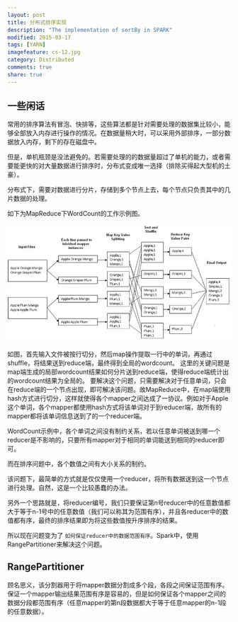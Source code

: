 ```yaml
---
layout: post
title: 分布式排序实现
description: "The implementation of sortBy in SPARK"
modified: 2015-03-17
tags: [YARN]
imagefeature: cs-12.jpg
category: Distributed
comments: true
share: true
---
```



## 一些闲话

常用的排序算法有冒泡、快排等，这些算法都是针对需要处理的数据集比较小，能够全部放入内存进行操作的情况。在数据量稍大时，可以采用外部排序，一部分数据放入内存，剩下的存在磁盘中。

但是，单机瓶颈是没法避免的。若需要处理的的数据量超过了单机的能力，或者需要能更快的对大量数据进行排序时，分布式变成唯一选择（排除买得起大型机的土豪）。

分布式下，需要对数据进行分片，存储到多个节点上去，每个节点只负责其中的几片数据的处理。

如下为MapReduce下WordCount的工作示例图。

![WordCount in MR](/images/sortby/wordcount.png "WordCount in MR")

如图，首先输入文件被按行切分，然后map操作提取一行中的单词，再通过shuffle，将结果送到reduce端，最终得到全局的wordcount。
这里的关键问题是map端生成的局部wordcount结果如何分片送到reduce端，使得reduce端统计出的wordcount结果为全局的。
要解决这个问题，只需要解决对于任意单词，只会在reduce端的一个节点出现，即可解决该问题。故MapReduce中，在map端使用hash方式进行切分，这样就使得各个mapper之间达成了一协议。例如对于Apple这个单词，各个mapper都使用hash方式将该单词对于到reducer端，故所有的mapper都将该单词信息送到了的一个reducer端。

WordCount示例中，各个单词之间没有制约关系，若以任意单词被送到哪一个reducer是不影响的，只要所有mapper对于相同的单词能送到相同的reducer即可。

而在排序问题中，各个数值之间有大小关系的制约。

该问题下，最简单的方式就是仅仅使用一个reducer，将所有数据送到这一个节点进行处理。自然，这是一个比较愚蠢的办法。

另外一个思路就是，将reducer编号，我们只要保证第n号reducer中的任意数值都大于等于n-1号中的任意数值（我们可以称其为范围有序），并且各reducer中的数值都有序，最终的排序结果即为将这些数值按升序排序的结果。

所以现在问题变为了	``如何保证reducer中的数据范围有序``。Spark中，使用RangePartitioner来解决这个问题。

## RangePartitioner

顾名思义，该分割器用于将mapper数据分割成多个段，各段之间保证范围有序。保证一个mapper输出结果范围有序是容易的，但是如何保证各个mapper之间的数据分段都范围有序（任意mapper的第n段数据都大于等于任意mapper的n-1段的任意数据）。



